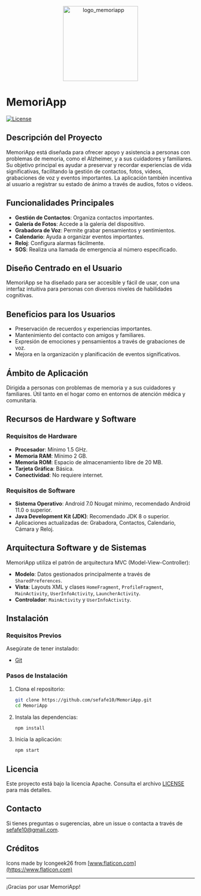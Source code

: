 <p align="center">
  <img src="https://github.com/sefafe10/MemoriApp/assets/168300981/f9541b77-f8dd-43dd-963e-be60741f984f" alt="logo_memoriapp" width="200"/>
</p>

# MemoriApp


[![License](https://img.shields.io/github/license/sefafe10/MemoriApp)](https://github.com/sefafe10/MemoriApp/blob/main/LICENSE)

## Descripción del Proyecto

MemoriApp está diseñada para ofrecer apoyo y asistencia a personas con problemas de memoria, como el Alzheimer, y a sus cuidadores y familiares. Su objetivo principal es ayudar a preservar y recordar experiencias de vida significativas, facilitando la gestión de contactos, fotos, videos, grabaciones de voz y eventos importantes. La aplicación también incentiva al usuario a registrar su estado de ánimo a través de audios, fotos o vídeos.

## Funcionalidades Principales

- **Gestión de Contactos**: Organiza contactos importantes.
- **Galería de Fotos**: Accede a la galería del dispositivo.
- **Grabadora de Voz**: Permite grabar pensamientos y sentimientos.
- **Calendario**: Ayuda a organizar eventos importantes.
- **Reloj**: Configura alarmas fácilmente.
- **SOS**: Realiza una llamada de emergencia al número especificado.

## Diseño Centrado en el Usuario

MemoriApp se ha diseñado para ser accesible y fácil de usar, con una interfaz intuitiva para personas con diversos niveles de habilidades cognitivas.

## Beneficios para los Usuarios

- Preservación de recuerdos y experiencias importantes.
- Mantenimiento del contacto con amigos y familiares.
- Expresión de emociones y pensamientos a través de grabaciones de voz.
- Mejora en la organización y planificación de eventos significativos.

## Ámbito de Aplicación

Dirigida a personas con problemas de memoria y a sus cuidadores y familiares. Útil tanto en el hogar como en entornos de atención médica y comunitaria.


## Recursos de Hardware y Software

### Requisitos de Hardware

- **Procesador**: Mínimo 1.5 GHz.
- **Memoria RAM**: Mínimo 2 GB.
- **Memoria ROM**: Espacio de almacenamiento libre de 20 MB.
- **Tarjeta Gráfica**: Básica.
- **Conectividad**: No requiere internet.

### Requisitos de Software

- **Sistema Operativo**: Android 7.0 Nougat mínimo, recomendado Android 11.0 o superior.
- **Java Development Kit (JDK)**: Recomendado JDK 8 o superior.
- Aplicaciones actualizadas de: Grabadora, Contactos, Calendario, Cámara y Reloj.

## Arquitectura Software y de Sistemas

MemoriApp utiliza el patrón de arquitectura MVC (Model-View-Controller):

- **Modelo**: Datos gestionados principalmente a través de `SharedPreferences`.
- **Vista**: Layouts XML y clases `HomeFragment`, `ProfileFragment`, `MainActivity`, `UserInfoActivity`, `LauncherActivity`.
- **Controlador**: `MainActivity` y `UserInfoActivity`.

## Instalación

### Requisitos Previos

Asegúrate de tener instalado:

- [Git](https://git-scm.com/)

### Pasos de Instalación

1. Clona el repositorio:

    ```sh
    git clone https://github.com/sefafe10/MemoriApp.git
    cd MemoriApp
    ```

2. Instala las dependencias:

    ```sh
    npm install
    ```

3. Inicia la aplicación:

    ```sh
    npm start
    ```

## Licencia

Este proyecto está bajo la licencia Apache. Consulta el archivo [LICENSE](https://github.com/sefafe10/MemoriApp/blob/main/LICENSE) para más detalles.

## Contacto

Si tienes preguntas o sugerencias, abre un issue o contacta a través de [sefafe10@gmail.com](mailto:sefafe10@gmail.com).

## Créditos

Icons made by Icongeek26 from [www.flaticon.com](https://www.flaticon.com)

---

¡Gracias por usar MemoriApp!
